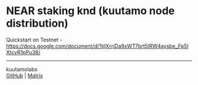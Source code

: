 # NEAR staking knd (kuutamo node distribution)

Quickstart on Testnet - https://docs.google.com/document/d/1tjIXrrjDa9xWT7brt5lRW4aysbe_Fp5IXtcvR1pPu38/

---
kuutamolabs  
[GitHub](https://github.com/kuutamolabs/near-staking-knd) | [Matrix](https://matrix.to/#/#kuutamo-chat:kuutamo.chat)
